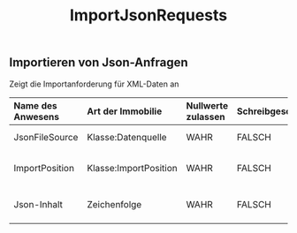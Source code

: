 ﻿---
title: ImportJsonRequests
second_title: Aspose.Cells Cloud Documen
type: docs
url: /de/specification/model/importjsonrequest/
description: "Aspose.Cells Cloud-Modellspezifikation: ImportJsonRequest. Müheloses Bearbeiten von Excel und anderen Tabellenkalkulationsdokumenten mit Funktionen wie Öffnen, Generieren, Bearbeiten, Teilen, Zusammenführen, Vergleichen und Konvertieren"
kwords: Excel, Office, Tabellenkalkulation, Cloud REST API, ImportJsonRequest
weight: 50
---
## **Importieren von Json-Anfragen**

 Zeigt die Importanforderung für XML-Daten an

| Name des Anwesens| Art der Immobilie| Nullwerte zulassen| Schreibgeschützt| Standardwert| Beschreibung|
|:- |:- |:- |:- |:- |:- |
| JsonFileSource| Klasse:Datenquelle| WAHR| FALSCH|| JSON-Dateiquelle|
| ImportPosition| Klasse:ImportPosition| WAHR| FALSCH|| Beschreibung der Importposition.|
| Json-Inhalt| Zeichenfolge| WAHR| FALSCH|| Base64String-Standard ist null|

